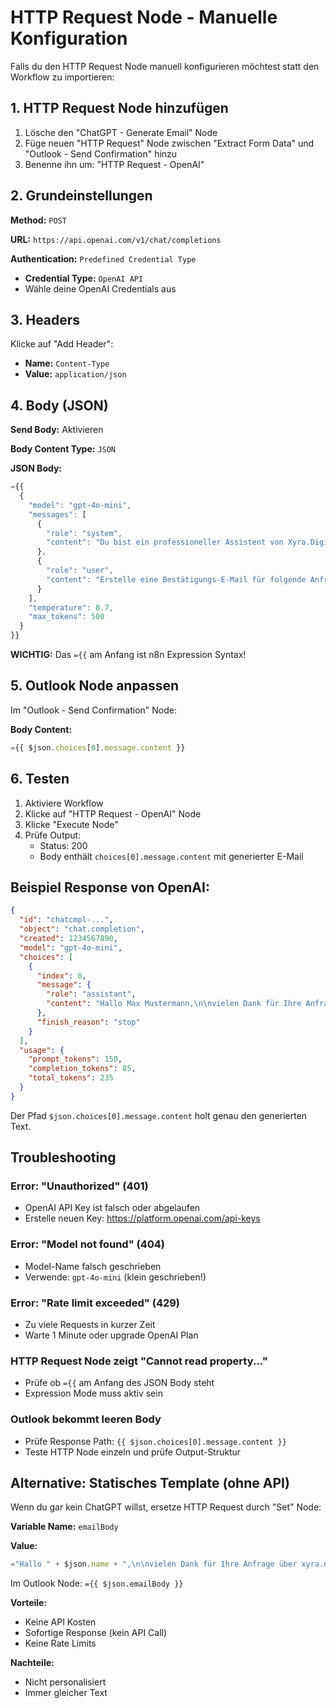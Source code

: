 # HTTP Request Node - Manuelle Konfiguration

Falls du den HTTP Request Node manuell konfigurieren möchtest statt den Workflow zu importieren:

## 1. HTTP Request Node hinzufügen

1. Lösche den "ChatGPT - Generate Email" Node
2. Füge neuen "HTTP Request" Node zwischen "Extract Form Data" und "Outlook - Send Confirmation" hinzu
3. Benenne ihn um: "HTTP Request - OpenAI"

## 2. Grundeinstellungen

**Method:** `POST`

**URL:** `https://api.openai.com/v1/chat/completions`

**Authentication:** `Predefined Credential Type`
- **Credential Type:** `OpenAI API`
- Wähle deine OpenAI Credentials aus

## 3. Headers

Klicke auf "Add Header":
- **Name:** `Content-Type`
- **Value:** `application/json`

## 4. Body (JSON)

**Send Body:** Aktivieren

**Body Content Type:** `JSON`

**JSON Body:**

```javascript
={{
  {
    "model": "gpt-4o-mini",
    "messages": [
      {
        "role": "system",
        "content": "Du bist ein professioneller Assistent von Xyra.Digital. Formuliere eine kurze, freundliche Bestätigungs-E-Mail auf Deutsch für Kontaktanfragen. Stil: professionell aber nicht zu förmlich, enthusiastisch über die Zusammenarbeit.\n\nWichtige Punkte:\n- Bestätige den Empfang der Anfrage\n- Bedanke dich für das Interesse\n- Erwähne dass sich David Louis zeitnah meldet (innerhalb 24h)\n- Falls ein Termin gewünscht wurde, bestätige diesen\n- Halte die Mail kurz (max 150 Wörter)\n- Verwende eine warme, persönliche Anrede\n- Signatur: Viele Grüße, Das Xyra.Digital Team"
      },
      {
        "role": "user",
        "content": "Erstelle eine Bestätigungs-E-Mail für folgende Anfrage:\n\nName: " + $json.name + "\nFirma: " + $json.company + "\nNachricht: " + $json.message + "\n" + ($json.bookDirect ? ("Terminwunsch: " + $json.datetime + " (" + $json.durationMinutes + " Minuten, " + $json.timezone + ")") : "Kein direkter Terminwunsch")
      }
    ],
    "temperature": 0.7,
    "max_tokens": 500
  }
}}
```

**WICHTIG:** Das `={{` am Anfang ist n8n Expression Syntax!

## 5. Outlook Node anpassen

Im "Outlook - Send Confirmation" Node:

**Body Content:**

```javascript
={{ $json.choices[0].message.content }}
```

## 6. Testen

1. Aktiviere Workflow
2. Klicke auf "HTTP Request - OpenAI" Node
3. Klicke "Execute Node"
4. Prüfe Output:
   - Status: 200
   - Body enthält `choices[0].message.content` mit generierter E-Mail

## Beispiel Response von OpenAI:

```json
{
  "id": "chatcmpl-...",
  "object": "chat.completion",
  "created": 1234567890,
  "model": "gpt-4o-mini",
  "choices": [
    {
      "index": 0,
      "message": {
        "role": "assistant",
        "content": "Hallo Max Mustermann,\n\nvielen Dank für Ihre Anfrage über xyra.digital! Wir haben Ihre Nachricht erhalten und freuen uns über Ihr Interesse an einer Zusammenarbeit.\n\nDavid Louis wird sich innerhalb der nächsten 24 Stunden persönlich bei Ihnen melden, um die Details zu besprechen.\n\nViele Grüße,\nDas Xyra.Digital Team"
      },
      "finish_reason": "stop"
    }
  ],
  "usage": {
    "prompt_tokens": 150,
    "completion_tokens": 85,
    "total_tokens": 235
  }
}
```

Der Pfad `$json.choices[0].message.content` holt genau den generierten Text.

## Troubleshooting

### Error: "Unauthorized" (401)
- OpenAI API Key ist falsch oder abgelaufen
- Erstelle neuen Key: https://platform.openai.com/api-keys

### Error: "Model not found" (404)
- Model-Name falsch geschrieben
- Verwende: `gpt-4o-mini` (klein geschrieben!)

### Error: "Rate limit exceeded" (429)
- Zu viele Requests in kurzer Zeit
- Warte 1 Minute oder upgrade OpenAI Plan

### HTTP Request Node zeigt "Cannot read property..."
- Prüfe ob `={{` am Anfang des JSON Body steht
- Expression Mode muss aktiv sein

### Outlook bekommt leeren Body
- Prüfe Response Path: `{{ $json.choices[0].message.content }}`
- Teste HTTP Node einzeln und prüfe Output-Struktur

## Alternative: Statisches Template (ohne API)

Wenn du gar kein ChatGPT willst, ersetze HTTP Request durch "Set" Node:

**Variable Name:** `emailBody`

**Value:**
```javascript
="Hallo " + $json.name + ",\n\nvielen Dank für Ihre Anfrage über xyra.digital!\n\nWir haben Ihre Nachricht erhalten und David Louis wird sich innerhalb von 24 Stunden bei Ihnen melden.\n\n" + ($json.bookDirect ? "Ihr Terminwunsch: " + $json.datetime + " (" + $json.durationMinutes + " Min) wurde vorgemerkt.\n\n" : "") + "Viele Grüße,\nDas Xyra.Digital Team"
```

Im Outlook Node: `={{ $json.emailBody }}`

**Vorteile:**
- Keine API Kosten
- Sofortige Response (kein API Call)
- Keine Rate Limits

**Nachteile:**
- Nicht personalisiert
- Immer gleicher Text

